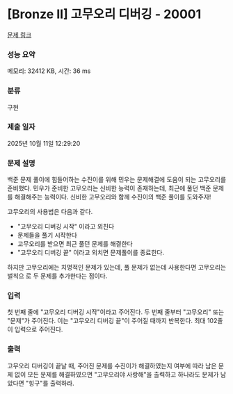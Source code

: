 # [Bronze II] 고무오리 디버깅 - 20001 

[문제 링크](https://www.acmicpc.net/problem/20001) 

### 성능 요약

메모리: 32412 KB, 시간: 36 ms

### 분류

구현

### 제출 일자

2025년 10월 11일 12:29:20

### 문제 설명

<p>백준 문제 풀이에 힘들어하는 수진이를 위해 민우는 문제해결에 도움이 되는 고무오리를 준비했다. 민우가 준비한 고무오리는 신비한 능력이 존재하는데, 최근에 풀던 백준 문제를 해결해주는 능력이다. 신비한 고무오리와 함께 수진이의 백준 풀이를 도와주자!</p>

<p>고무오리의 사용법은 다음과 같다.</p>

<ul>
	<li>"고무오리 디버깅 시작" 이라고 외친다</li>
	<li>문제들을 풀기 시작한다</li>
	<li>고무오리를 받으면 최근 풀던 문제를 해결한다</li>
	<li>"고무오리 디버깅 끝" 이라고 외치면 문제풀이를 종료한다.</li>
</ul>

<p>하지만 고무오리에는 치명적인 문제가 있는데, 풀 문제가 없는데 사용한다면 고무오리는 벌칙으 로 두 문제를 추가한다는 점이다.</p>

### 입력 

 <p>첫 번째 줄에 "고무오리 디버깅 시작"이라고 주어진다. 두 번째 줄부터 "고무오리" 또는 "문제"가 주어진다. 이는 "고무오리 디버깅 끝"이 주어질 때까지 반복한다. 최대 102줄이 입력으로 주어진다.</p>

### 출력 

 <p>고무오리 디버깅이 끝날 때, 주어진 문제를 수진이가 해결하였는지 여부에 따라 남은 문제 없이 모든 문제를 해결하였으면 "고무오리야 사랑해"을 출력하고 하나라도 문제가 남았다면 "힝구"를 출력하라.</p>

